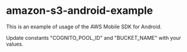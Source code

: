 # amazon-s3-android-example
This is an example of usage of the AWS Mobile SDK for Android.

Update constants "COGNITO_POOL_ID" and "BUCKET_NAME" with your values.